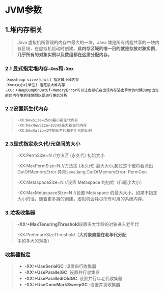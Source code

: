 # JVM参数

##  1.堆内存相关

> Java 虚拟机所管理的内存中最大的一块，Java 堆是所有线程共享的一块内存区域，在虚拟机启动时创建。**此内存区域的唯一目的就是存放对象实例，几乎所有的对象实例以及数组都在这里分配内存。**

### 2.1 显式指定堆内存`–Xms`和`-Xmx`

```text
-Xms<heap size>[unit] 指定最小堆内存
-Xmx<大小>[单位] 指定最大堆内存
-XX：+HeapDumpOnOutOf-MemoryError可以让虚拟机在出现内存溢出异常的时候Dump出当前的内存堆转储快照以便进行事后分析
```

### 2.2设置新生代内存

> ```text
> -XX:NewSize=256m最小新生代内存
> -XX:MaxNewSize=1024m最大新生代内存
> -XX:NewRatio=1控制新生代和老年代的比例
> ```

### 2.3显式指定永久代/元空间的大小

> -XX:PermSize=N //方法区 (永久代) 初始大小 
>
> -XX:MaxPermSize=N //方法区 (永久代) 最大大小,超过这个值将会抛出 OutOfMemoryError 异常:java.lang.OutOfMemoryError: PermGen
>
> -XX:MetaspaceSize=N //设置 Metaspace 的初始（和最小大小） 
>
> -XX:MaxMetaspaceSize=N //设置 Metaspace 的最大大小，如果不指定大小的话，随着更多类的创建，虚拟机会耗尽所有可用的系统内存。 

### 3.垃圾收集器

> **‐XX:+MaxTenuringThreshold**设置多大年龄的对象进入老年代
>
> -XX:PretenureSizeThreshold（**大对象直接在老年代分配**中的多大的对象）
>
> 

### 收集器指定

>   *   **-XX:+UseSerialGC** :设置串行收集器
>   *   **-XX:+UseParallelGC** :设置并行收集器
>   *   **-XX:+UseParalledlOldGC** :设置并行年老代收集器
>   *   **-XX:+UseConcMarkSweepGC** :设置并发收集器
